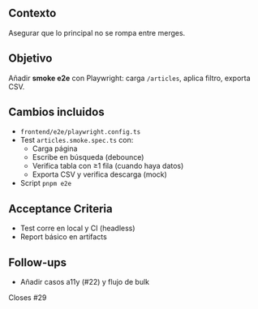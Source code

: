 ## Contexto
Asegurar que lo principal no se rompa entre merges.

## Objetivo
Añadir **smoke e2e** con Playwright: carga `/articles`, aplica filtro, exporta CSV.

## Cambios incluidos
- `frontend/e2e/playwright.config.ts`
- Test `articles.smoke.spec.ts` con:
  - Carga página
  - Escribe en búsqueda (debounce)
  - Verifica tabla con ≥1 fila (cuando haya datos)
  - Exporta CSV y verifica descarga (mock)
- Script `pnpm e2e`

## Acceptance Criteria
- Test corre en local y CI (headless)
- Report básico en artifacts

## Follow-ups
- Añadir casos a11y (#22) y flujo de bulk

Closes #29
